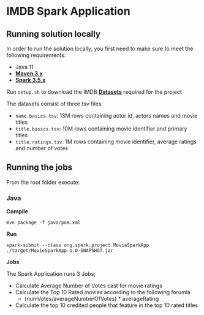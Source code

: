 # IMDB Spark Application

## Running solution locally

In order to run the solution locally, you first need to make sure to meet the following requirements:

- Java 11
- [**Maven 3.x**](https://maven.apache.org/download.cgi)
- [**Spark 3.5.x**](https://spark.apache.org/downloads.html)

Run `setup.sh` to download the IMDB [**Datasets**](https://datasets.imdbws.com/) required for the project

The datasets consist of three tsv files:

- `name.basics.tsv`: 13M rows containing actor id, actors names and movie titles
- `title.basics.tsv`: 10M rows containing movie identifier and primary titles
- `title.ratings.tsv`: 1M rows containing movie identifier, average ratings and number of votes

## Running the jobs

From the root folder execute:

### Java

**Compile**

`mvn package -f java/pom.xml`

**Run**

`spark-submit --class org.spark.project.MovieSparkApp ./target/MovieSparkApp-1.0-SNAPSHOT.jar`

**Jobs**

The Spark Application runs 3 Jobs;

* Calculate Average Number of Votes cast for movie ratings
* Calculate the Top 10 Rated movies according to the following forumla
  * (numVotes/averageNumberOfVotes) * averageRating
* Calculate the top 10 credited people that feature in the top 10 rated titles
